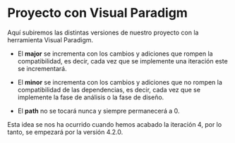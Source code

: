 # Proyecto con Visual Paradigm

Aquí subiremos las distintas versiones de nuestro proyecto con la herramienta Visual Paradigm.

- El **major** se incrementa con los cambios y adiciones que rompen la compatibilidad, es decir, cada vez que se implemente una iteración este se incrementará.

- El **minor** se incrementa con los cambios y adiciones que no rompen la compatibilidad de las dependencias, es decir, cada vez que se implemente la fase de análisis o la fase de diseño.

- El **path** no se tocará nunca y siempre permanecerá a 0.

Esta idea se nos ha ocurrido cuando hemos acabado la iteración 4, por lo tanto, se empezará por la versión 4.2.0.
